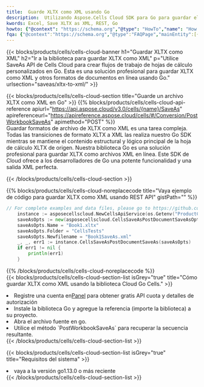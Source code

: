 ```yaml
---
title:  Guarde XLTX como XML usando Go
description:  Utilizando Aspose.Cells Cloud SDK para Go para guardar el archivo en formato XLTX como archivo en formato XML.
kwords: Excel, Save XLTX as XML, REST, Go
howto: {"@context": "https://schema.org","@type": "HowTo","name": "How to save XLTX as XML using the Cells Cloud Go library.","description": "How to save XLTX as XML using the Cells Cloud Go library.","image": {"@type": "ImageObject"},"url": "/go/saveas/xltx-to-xml/","step": [{ "@type": "HowToStep","name": "How to save XLTX as XML using the Cells Cloud Go library. step 1", "image": {"@type": "ImageObject",},"url": "/go/saveas/xltx-to-xml/","text": "Register an account at <a href='https://dashboard.aspose.cloud/'>Dashboard</a> to get free API quota & authorization details",},{ "@type": "HowToStep","name": "How to save XLTX as XML using the Cells Cloud Go library. step 1", "image": {"@type": "ImageObject",},"url": "/go/saveas/xltx-to-xml/","text": "Install Go library and add the reference (import the library) to your project.",},{ "@type": "HowToStep","name": "How to save XLTX as XML using the Cells Cloud Go library. step 1", "image": {"@type": "ImageObject",},"url": "/go/saveas/xltx-to-xml/","text": "Open the source file in go.",},{ "@type": "HowToStep","name": "How to save XLTX as XML using the Cells Cloud Go library. step 1", "image": {"@type": "ImageObject",},"url": "/go/saveas/xltx-to-xml/","text": "Use the `PostWorkbookSaveAs` method to retrieve the resulting stream.",}, ],"supply": {"@type": "HowToSupply","name": "document"},"tool": [{"@type": "HowToTool","name": "Goland, Visual Studio Code, Eclipse"},{"@type": "HowToTool","name": "Aspose Cells"}],"totalTime": "PT6M"}
fqa: {"@context":"https://schema.org","@type":"FAQPage","mainEntity":[{"@type":"Question","name":"Why save file as other formats file in C# using REST API?","acceptedAnswer":{"@type":"Answer","text":"Documents are encoded in many ways, and some files may be incompatible with the software you use. To open and read such files, just save them as appropriate file formats.<br/><ol><li>Install .NET SDK and add the reference (import the library) to your project.</li><li>Open the source file in C# using REST API.</li><li>Call the PostWorkbookSaveAsRequest() method, passing an output filename with required extension.</li><li>Get the result of save as a separate file.</li></ol>"}},{"@type":"Question","name":"What file formats can I save as with your C# library?","acceptedAnswer":{"@type":"Answer","text":"We support a variety of file formats for conversion using .NET library, including XLSX, Excel, xls , PDF, CSV, HTML, Markdown, XML, PNG, JPG, TIFF, Json, TXT and many more."}},{"@type":"Question","name":"What is the maximum allowed file size for conversion using this .NET library?","acceptedAnswer":{"@type":"Answer","text":"There are no file size limits for format conversions using .NET library."}}]}
---
```

{{< blocks/products/cells/cells-cloud-banner h1="Guardar XLTX como XML" h2="Ir a la biblioteca para guardar XLTX como XML" p="Utilice SaveAs API de Cells Cloud para crear flujos de trabajo de hojas de cálculo personalizados en Go. Esta es una solución profesional para guardar XLTX como XML y otros formatos de documentos en línea usando Go." urlsection="saveas/xltx-to-xml/" >}}

{{< blocks/products/cells/cells-cloud-section title="Guarde un archivo XLTX como XML en Go" >}}
{{% blocks/products/cells/cells-cloud-api-reference apiurl="https://api.aspose.cloud/v3.0/cells/{name}/SaveAs" apireferenceurl="https://apireference.aspose.cloud/cells/#/Conversion/PostWorkbookSaveAs" apimethod="POST" %}}
<br/>
Guardar formatos de archivo de XLTX como XML es una tarea compleja. Todas las transiciones de formato XLTX a XML las realiza nuestro Go SDK mientras se mantiene el contenido estructural y lógico principal de la hoja de cálculo XLTX de origen. Nuestra biblioteca Go es una solución profesional para guardar XLTX como archivos XML en línea. Este SDK de Cloud ofrece a los desarrolladores de Go una potente funcionalidad y una salida XML perfecta.

{{< /blocks/products/cells/cells-cloud-section >}}

{{% blocks/products/cells/cells-cloud-noreplacecode title="Vaya ejemplo de código para guardar XLTX como XML usando REST API" gistPath="" %}}
  
```go
// For complete examples and data files, please go to https://github.com/aspose-cells-cloud/aspose-cells-cloud-go/
    instance := asposecellscloud.NewCellsApiService(os.Getenv("ProductClientId"), os.Getenv("ProductClientSecret"))
    saveAsOpts := new(asposecellscloud.CellsSaveAsPostDocumentSaveAsOpts)
    saveAsOpts.Name = "Book1.xltx"
    saveAsOpts.Folder = "CellsTests"
    saveAsOpts.Newfilename = "Book1SaveAs.xml"
    _, _, err1 := instance.CellsSaveAsPostDocumentSaveAs(saveAsOpts)
    if err1 != nil {
	    println(err1)
    }
```
  
{{% /blocks/products/cells/cells-cloud-noreplacecode %}}
<br/>
{{< blocks/products/cells/cells-cloud-section-list isGrey="true" title="Cómo guardar XLTX como XML usando la biblioteca Cloud Go Cells." >}}
<li> Registre una cuenta en<a href="https://dashboard.aspose.cloud/">Panel</a> para obtener gratis API cuota y detalles de autorización</li>
<li>Instale la biblioteca Go y agregue la referencia (importe la biblioteca) a su proyecto.</li>
<li>Abra el archivo fuente en go.</li>
<li>Utilice el método `PostWorkbookSaveAs` para recuperar la secuencia resultante.</li>
{{< /blocks/products/cells/cells-cloud-section-list >}}

{{< blocks/products/cells/cells-cloud-section-list isGrey="true" title="Requisitos del sistema" >}}
<li>vaya a la versión go1.13.0 o más reciente</li>
{{< /blocks/products/cells/cells-cloud-section-list >}}
